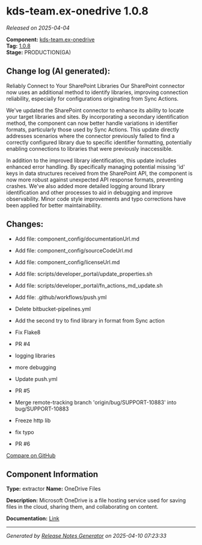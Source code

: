 #  kds-team.ex-onedrive 1.0.8

_Released on 2025-04-04_

**Component:** [kds-team.ex-onedrive](https://github.com/keboola/component-onedrive)  
**Tag:** [1.0.8](https://github.com/keboola/component-onedrive/releases/tag/1.0.8)  
**Stage:** PRODUCTION(GA)


## Change log (AI generated):
Reliably Connect to Your SharePoint Libraries
Our SharePoint connector now uses an additional method to identify libraries, improving connection reliability, especially for configurations originating from Sync Actions.

We've updated the SharePoint connector to enhance its ability to locate your target libraries and sites. By incorporating a secondary identification method, the component can now better handle variations in identifier formats, particularly those used by Sync Actions. This update directly addresses scenarios where the connector previously failed to find a correctly configured library due to specific identifier formatting, potentially enabling connections to libraries that were previously inaccessible.

In addition to the improved library identification, this update includes enhanced error handling. By specifically managing potential missing 'id' keys in data structures received from the SharePoint API, the component is now more robust against unexpected API response formats, preventing crashes. We've also added more detailed logging around library identification and other processes to aid in debugging and improve observability. Minor code style improvements and typo corrections have been applied for better maintainability.



## Changes:



- Add file: component_config/documentationUrl.md 




- Add file: component_config/sourceCodeUrl.md 




- Add file: component_config/licenseUrl.md 




- Add file: scripts/developer_portal/update_properties.sh 




- Add file: scripts/developer_portal/fn_actions_md_update.sh 




- Add file: .github/workflows/push.yml 




- Delete bitbucket-pipelines.yml 








- Add the second try to find library in format from Sync action 




- Fix Flake8 




- PR #4 




- logging libraries 




- more debugging 




- Update push.yml 




- PR #5 








- Merge remote-tracking branch 'origin/bug/SUPPORT-10883' into bug/SUPPORT-10883 




- Freeze http lib 




- fix typo 




- PR #6 



[Compare on GitHub](https://github.com/keboola/component-onedrive/compare/1.0.7...1.0.8)



## Component Information
**Type:** extractor
**Name:** OneDrive Files

**Description:** Microsoft OneDrive is a file hosting service used for saving files in the cloud, sharing them, and collaborating on content.


**Documentation:** [Link](https://help.keboola.com/components/extractors/storage/onedrive-files/)



---
_Generated by [Release Notes Generator](https://github.com/keboola/release-notes-generator)
on 2025-04-10 07:23:33_